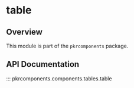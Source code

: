 # table

## Overview

This module is part of the `pkrcomponents` package.

## API Documentation

::: pkrcomponents.components.tables.table
